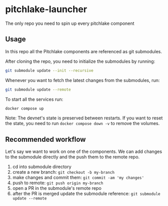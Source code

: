 # pitchlake-launcher
The only repo you need to spin up every pitchlake component

## Usage

In this repo all the Pitchlake components are referenced as git submodules.

After cloning the repo, you need to initialize the submodules by running:
```bash
git submodule update --init --recursive
```

Whenever you want to fetch the latest changes from the submodules, run:
```bash
git submodule update --remote
```

To start all the services run:
```bash
docker compose up
```

Note: The devnet's state is preserved between restarts. If you want to reset the state, you need to run `docker compose down -v` to remove the volumes.

## Recommended workflow

Let's say we want to work on one of the components. We can add changes to the submodule directly and the push them to the remote repo.

1. cd into submodule directory
2. create a new branch: `git checkout -b my-branch`
3. make changes and commit them: `git commit -am 'my changes'`
4. push to remote: `git push origin my-branch`
5. open a PR in the submodule's remote repo
6. after the PR is merged update the submodule reference: `git submodule update --remote`


